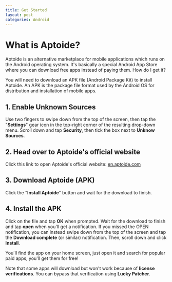 ```yaml
---
title: Get Started
layout: post
categories: Android
---
```


# What is Aptoide?

Aptoide is an alternative marketplace for mobile applications which runs on the Android operating system. It's basically a special Android App Store
where you can download free apps instead of paying them. How do I get it?

You will need to download an APK file (Android Package Kit) to install Aptoide. An APK is the package file format used by the Android OS for distribution
and installation of mobile apps.

## 1. Enable Unknown Sources

Use two fingers to swipe down from the top of the screen, then tap the "**Settings**" gear icon in the top-right corner of the resulting drop-down menu.
Scroll down and tap **Security**, then tick the box next to **Unknow Sources**.

## 2. Head over to Aptoide's official website

Click this link to open Aptoide's official website:
[en.aptoide.com](https://en.aptoide.com/)

## 3. Download Aptoide (APK)

Click the "**Install Aptoide**" button and wait for the download to finish.

## 4. Install the APK

Click on the file and tap **OK** when prompted. Wait for the download to finish and tap **open** when you'll get a notification. If you missed the OPEN notification,
you can instead swipe down from the top of the screen and tap the **Download complete** (or similar) notification. Then, scroll down and click **Install**.

You'll find the app on your home screen, just open it and search for popular paid apps, you'll get them for free!

Note that some apps will download but won't work because of **license verifications**. You can bypass that verification using **Lucky Patcher**.

